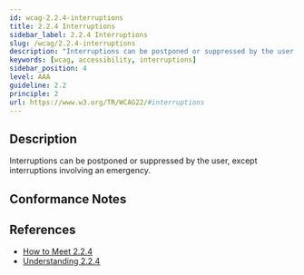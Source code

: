 ```yaml
---
id: wcag-2.2.4-interruptions
title: 2.2.4 Interruptions
sidebar_label: 2.2.4 Interruptions
slug: /wcag/2.2.4-interruptions
description: "Interruptions can be postponed or suppressed by the user, except interruptions involving an emergency."
keywords: [wcag, accessibility, interruptions]
sidebar_position: 4
level: AAA
guideline: 2.2
principle: 2
url: https://www.w3.org/TR/WCAG22/#interruptions
---
```


## Description

Interruptions can be postponed or suppressed by the user, except interruptions involving an emergency.

## Conformance Notes

<!-- Add your conformance notes and evaluation here -->

## References

- [How to Meet 2.2.4](https://www.w3.org/WAI/WCAG22/quickref/#interruptions)
- [Understanding 2.2.4](https://www.w3.org/WAI/WCAG22/Understanding/interruptions.html)



